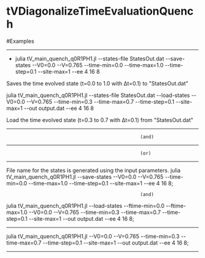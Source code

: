 # tVDiagonalizeTimeEvaluationQuench

#Examples
- - - -
* julia tV_main_quench_q0R1PH1.jl --states-file StatesOut.dat --save-states --V0=0.0 --V=0.765 --time-min=0.0 --time-max=1.0 --time-step=0.1 --site-max=1 --ee 4  16 8

Saves the time evolved state (t=0.0 to 1.0 with Δt=0.1) to "StatesOut.dat"

julia tV_main_quench_q0R1PH1.jl --states-file StatesOut.dat --load-states --V0=0.0 --V=0.765 --time-min=0.3 --time-max=0.7 --time-step=0.1 --site-max=1 --out output.dat --ee 4  16 8

Load the time evolved state (t=0.3 to 0.7 with Δt=0.1) from "StatesOut.dat"
- - - -





                                                     (and)
                                                     



- - - -


                                                     (or)

- - - -
File name for the states is generated using the input parameters.
julia tV_main_quench_q0R1PH1.jl  --save-states --V0=0.0 --V=0.765 --time-min=0.0 --time-max=1.0 --time-step=0.1 --site-max=1 --ee 4  16 8;

                                                     (and)
                                                     
julia tV_main_quench_q0R1PH1.jl  --load-states --ftime-min=0.0 --ftime-max=1.0  --V0=0.0 --V=0.765 --time-min=0.3 --time-max=0.7 --time-step=0.1 --site-max=1 --out output.dat --ee 4  16 8;

- - - -


julia tV_main_quench_q0R1PH1.jl  --V0=0.0 --V=0.765 --time-min=0.3 --time-max=0.7 --time-step=0.1 --site-max=1 --out output.dat --ee 4  16 8;


- - - -
